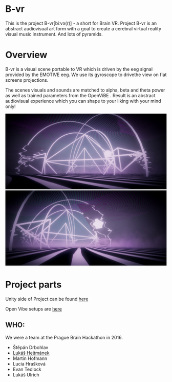 # B-vr

This is the project B-vr[biːvə(r)] - a short for Brain VR. Project B-vr is an abstract audiovisual art form with a goal to create a cerebral virtual reality visual music instrument. And lots of pyramids.

# Overview
B-vr is a visual scene portable to VR which is driven by the eeg signal provided by the EMOTIVE eeg. We use its gyroscope to drivethe view on flat screens projections. 

The scenes visuals and sounds are matched to alpha, beta and theta power as well as trained parameters from the OpenViBE . Result is an abstract audiovisual experience which you can shape to your liking with your mind only!

![Screenshot](images/Capture1.png)
![Screenshot2](images/Capture2.png)

# Project parts
Unity side of Project can be found [here](https://github.com/hejtmy/hackbrain-eeg2vr/)

Open Vibe setups are [here](#)

## WHO:

We were a team at the Prague Brain Hackathon in 2016. 
* Štěpán Drbohlav
* [Lukáš Hejtmánek](https://github.com/hejtmy/)
* Martin Hofmann
* Lucia Hrašková
* Evan Tedlock
* Lukáš Ulrich
